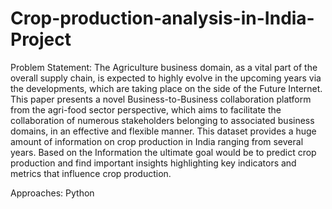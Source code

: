 # Crop-production-analysis-in-India-Project

Problem Statement:
The Agriculture business domain, as a vital part of the overall supply chain, is expected to highly evolve in the upcoming years via the developments, which are taking place on the side of the Future Internet.   This paper presents a novel Business-to-Business collaboration platform from the agri-food sector perspective, which aims to facilitate the collaboration of numerous stakeholders belonging to associated business domains, in an effective and flexible manner. This dataset provides a huge amount of information on crop production in India ranging from several years. Based on the Information the ultimate goal would be to predict crop production and find important insights highlighting key indicators and metrics that influence crop production.

Approaches: Python
